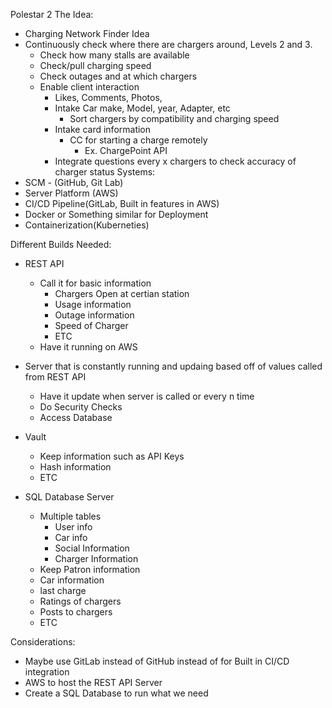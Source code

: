 Polestar 2
The Idea:
- Charging Network Finder Idea
- Continuously check where there are chargers around, Levels 2 and 3.
    - Check how many stalls are available
    - Check/pull charging speed
    - Check outages and at which chargers
    - Enable client interaction
        - Likes, Comments, Photos, 
        - Intake Car make, Model, year, Adapter, etc
            - Sort chargers by compatibility and charging speed
        - Intake card information
            - CC for starting a charge remotely 
                - Ex. ChargePoint API
        - Integrate questions every x chargers to check accuracy of charger status
Systems:
- SCM - (GitHub, Git Lab)
- Server Platform (AWS)
- CI/CD Pipeline(GitLab, Built in features in AWS)
- Docker or Something similar for Deployment
- Containerization(Kuberneties)

Different Builds Needed:
- REST API
    - Call it for basic information
        - Chargers Open at certian station
        - Usage information
        - Outage information
        - Speed of Charger
        - ETC
    - Have it running on AWS
- Server that is constantly running and updaing based off of values called from REST API
    - Have it update when server is called or every n time
    - Do Security Checks
    - Access Database

- Vault
    - Keep information such as API Keys
    - Hash information
    - ETC
- SQL Database Server
    - Multiple tables
        - User info
        - Car info
        - Social Information
        - Charger Information
    - Keep Patron information
    - Car information
    - last charge
    - Ratings of chargers
    - Posts to chargers
    - ETC

Considerations:
- Maybe use GitLab instead of GitHub instead of for Built in CI/CD integration
- AWS to host the REST API Server
- Create a SQL Database to run what we need

